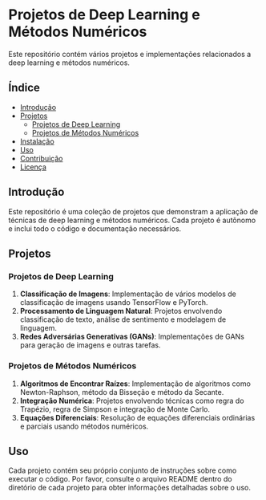 # Projetos de Deep Learning e Métodos Numéricos

Este repositório contém vários projetos e implementações relacionados a deep learning e métodos numéricos.

## Índice
- [Introdução](#introdução)
- [Projetos](#projetos)
    - [Projetos de Deep Learning](#projetos-de-deep-learning)
    - [Projetos de Métodos Numéricos](#projetos-de-métodos-numéricos)
- [Instalação](#instalação)
- [Uso](#uso)
- [Contribuição](#contribuição)
- [Licença](#licença)

## Introdução
Este repositório é uma coleção de projetos que demonstram a aplicação de técnicas de deep learning e métodos numéricos. Cada projeto é autônomo e inclui todo o código e documentação necessários.

## Projetos

### Projetos de Deep Learning
1. **Classificação de Imagens**: Implementação de vários modelos de classificação de imagens usando TensorFlow e PyTorch.
2. **Processamento de Linguagem Natural**: Projetos envolvendo classificação de texto, análise de sentimento e modelagem de linguagem.
3. **Redes Adversárias Generativas (GANs)**: Implementações de GANs para geração de imagens e outras tarefas.

### Projetos de Métodos Numéricos
1. **Algoritmos de Encontrar Raízes**: Implementação de algoritmos como Newton-Raphson, método da Bisseção e método da Secante.
2. **Integração Numérica**: Projetos envolvendo técnicas como regra do Trapézio, regra de Simpson e integração de Monte Carlo.
3. **Equações Diferenciais**: Resolução de equações diferenciais ordinárias e parciais usando métodos numéricos.

## Uso
Cada projeto contém seu próprio conjunto de instruções sobre como executar o código. Por favor, consulte o arquivo README dentro do diretório de cada projeto para obter informações detalhadas sobre o uso.